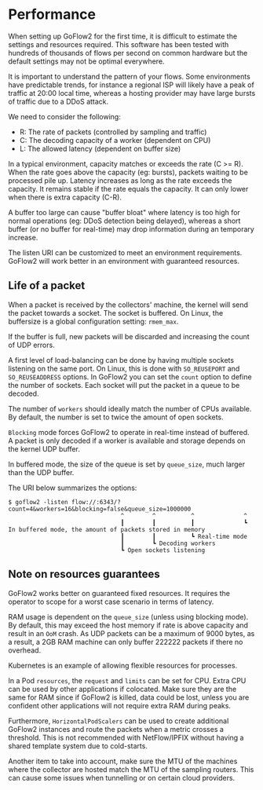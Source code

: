 # Performance

When setting up GoFlow2 for the first time, it is difficult to estimate the settings and resources required.
This software has been tested with hundreds of thousands of flows per second on common hardware but the default settings may not be optimal everywhere.

It is important to understand the pattern of your flows.
Some environments have predictable trends, for instance a regional ISP will likely have a peak of traffic at 20:00 local time,
whereas a hosting provider may have large bursts of traffic due to a DDoS attack.

We need to consider the following:

* R: The rate of packets (controlled by sampling and traffic)
* C: The decoding capacity of a worker (dependent on CPU)
* L: The allowed latency (dependent on buffer size)

In a typical environment, capacity matches or exceeds the rate (C >= R).
When the rate goes above the capacity (eg: bursts), packets waiting to be processed pile up.
Latency increases as long as the rate exceeds the capacity. It remains stable if the rate equals the capacity.
It can only lower when there is extra capacity (C-R).

A buffer too large can cause "buffer bloat" where latency is too high for normal operations (eg: DDoS detection being delayed),
whereas a short buffer (or no buffer for real-time) may drop information during an temporary increase.

The listen URI can be customized to meet an environment requirements.
GoFlow2 will work better in an environment with guaranteed resources.

## Life of a packet

When a packet is received by the collectors' machine, the kernel will send the packet towards a socket.
The socket is buffered. On Linux, the buffersize is a global configuration setting: `rmem_max`.

If the buffer is full, new packets will be discarded and increasing the count of
UDP errors.

A first level of load-balancing can be done by having multiple sockets listening
on the same port.
On Linux, this is done with `SO_REUSEPORT` and `SO_REUSEADDRESS` options.
In GoFlow2 you can set the `count` option to define the number of sockets.
Each socket will put the packet in a queue to be decoded.

The number of `workers` should ideally match the number of CPUs available.
By default, the number is set to twice the amount of open sockets.

`Blocking` mode forces GoFlow2 to operate in real-time instead of buffered. A packet is only decoded if
a worker is available and storage depends on the kernel UDP buffer.

In buffered mode, the size of the queue is set by `queue_size`, much larger than the UDP buffer.

The URI below summarizes the options:

```
$ goflow2 -listen flow://:6343/?count=4&workers=16&blocking=false&queue_size=1000000
                                ^        ^          ^              ^
                                ┃        ┃          ┃              ┗ In buffered mode, the amount of packets stored in memory
                                ┃        ┃          ┗ Real-time mode
                                ┃        ┗ Decoding workers
                                ┗ Open sockets listening
```

## Note on resources guarantees

GoFlow2 works better on guaranteed fixed resources.
It requires the operator to scope for a worst case scenario in terms of latency.

RAM usage is dependent on the `queue_size` (unless using blocking mode).
By default, this may exceed the host memory if rate is above capacity and result in an `OoM` crash.
As UDP packets can be a maximum of 9000 bytes, as a result, a 2GB RAM machine can only buffer 222222 packets if there no overhead.

Kubernetes is an example of allowing flexible resources for processes.

In a Pod `resources`, the `request` and `limits` can be set for CPU. Extra CPU can be used by other applications if colocated.
Make sure they are the same for RAM since if GoFlow2 is killed, data could be lost, unless you are confident other applications
will not require extra RAM during peaks.

Furthermore, `HorizontalPodScalers` can be used to create additional GoFlow2 instances and route the packets when a metric crosses a threshold.
This is not recommended with NetFlow/IPFIX without having a shared template system due to cold-starts.

Another item to take into account, make sure the MTU of the machines where the collector are hosted match
the MTU of the sampling routers. This can cause some issues when tunnelling or on certain cloud providers. 
